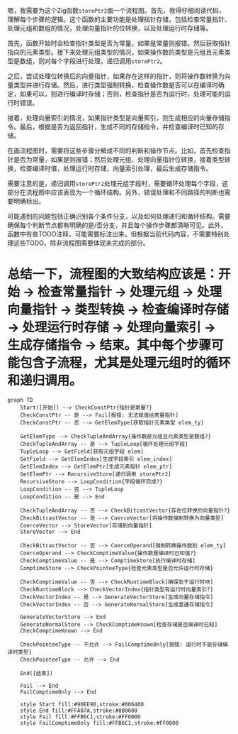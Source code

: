 嗯，我需要为这个Zig函数`storePtr2`画一个流程图。首先，我得仔细阅读代码，理解每个步骤的逻辑。这个函数的主要功能是处理指针存储，包括检查常量指针、处理元组和数组的情况，处理向量指针的位转换，以及处理运行时存储等。

首先，函数开始时会检查指针类型是否为常量，如果是常量则报错。然后获取指针指向的元素类型。接下来处理元组类型的情况，如果操作数的类型是元组且元素类型是数组，则对每个字段进行处理，递归调用`storePtr2`。

之后，尝试处理位转换后的向量指针，如果存在这样的指针，则将操作数转换为向量类型并进行存储。然后，进行类型强制转换，检查操作数是否可以在编译时确定，如果可以，则进行编译时存储；否则，检查指针是否为运行时，处理可能的运行时错误。

接着，处理向量索引的情况，如果指针类型是向量索引，则生成相应的向量存储指令。最后，根据是否为返回指针，生成不同的存储指令，并检查编译时已知的存储。

在画流程图时，需要将这些步骤分解成不同的判断和操作节点。比如，首先检查指针是否为常量，如果是则报错；然后处理元组、处理向量指针位转换，接着类型转换，检查编译时值，处理运行时存储，向量索引处理，最后生成存储指令。

需要注意的是，递归调用`storePtr2`处理元组字段时，需要循环处理每个字段，这部分在流程图中应该表现为一个循环结构。另外，错误处理和不同路径的判断也需要明确标出。

可能遇到的问题包括正确识别各个条件分支，以及如何处理递归和循环结构。需要确保每个判断节点都有明确的是/否分支，并且每个操作步骤都清晰可见。此外，函数中有些TODO注释，可能需要标注出来，但根据当前代码内容，不需要特别处理这些TODO，除非流程图需要体现未完成的部分。

总结一下，流程图的大致结构应该是：开始 → 检查常量指针 → 处理元组 → 处理向量指针 → 类型转换 → 检查编译时存储 → 处理运行时存储 → 处理向量索引 → 生成存储指令 → 结束。其中每个步骤可能包含子流程，尤其是处理元组时的循环和递归调用。
================================================
```mermaid
graph TD
    Start([开始]) --> CheckConstPtr{指针是常量?}
    CheckConstPtr -- 是 --> Fail[报错: 无法赋值给常量指针]
    CheckConstPtr -- 否 --> GetElemType[获取指针元素类型 elem_ty]
    
    GetElemType --> CheckTupleAndArray{操作数是元组且元素类型是数组?}
    CheckTupleAndArray -- 是 --> TupleLoop[循环处理元组字段]
    TupleLoop --> GetField[获取元组字段 elem]
    GetField --> GetElemIndex[生成字段索引 elem_index]
    GetElemIndex --> GetElemPtr[生成元素指针 elem_ptr]
    GetElemPtr --> RecursiveStore[递归调用 storePtr2]
    RecursiveStore --> LoopCondition{字段循环完成?}
    LoopCondition -- 否 --> TupleLoop
    LoopCondition -- 是 --> End
    
    CheckTupleAndArray -- 否 --> CheckBitcastVector{存在位转换的向量指针?}
    CheckBitcastVector -- 是 --> CoerceVector[将操作数强制转换为向量类型]
    CoerceVector --> StoreVector[存储到向量指针]
    StoreVector --> End
    
    CheckBitcastVector -- 否 --> CoerceOperand[强制转换操作数到 elem_ty]
    CoerceOperand --> CheckComptimeValue{操作数是编译时已知值?}
    CheckComptimeValue -- 是 --> ComptimeStore[执行编译时存储]
    ComptimeStore --> CheckPointeeType{检查元素类型是否允许运行时存储}
    
    CheckComptimeValue -- 否 --> CheckRuntimeBlock[确保处于运行时块]
    CheckRuntimeBlock --> CheckVectorIndex{指针类型有运行时向量索引?}
    CheckVectorIndex -- 是 --> GenerateVectorStore[生成向量存储指令]
    CheckVectorIndex -- 否 --> GenerateNormalStore[生成普通存储指令]
    
    GenerateVectorStore --> End
    GenerateNormalStore --> CheckComptimeKnown[检查存储是否编译时已知]
    CheckComptimeKnown --> End
    
    CheckPointeeType -- 不允许 --> FailComptimeOnly[报错: 运行时不能存储编译时类型]
    CheckPointeeType -- 允许 --> End
    
    End([结束])
    
    Fail --> End
    FailComptimeOnly --> End

    style Start fill:#90EE90,stroke:#006400
    style End fill:#FFA07A,stroke:#8B0000
    style Fail fill:#FFB6C1,stroke:#FF0000
    style FailComptimeOnly fill:#FFB6C1,stroke:#FF0000
```